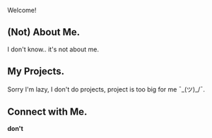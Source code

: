 Welcome!

## (Not) About Me.
I don't know.. it's not about me.

## My Projects.
Sorry I'm lazy, I don't do projects, project is too big for me ¯\_(ツ)_/¯.

## Connect with Me.
**don't**

<!--
I keep this here, I always forgot what I have to put in my README file, hehe
- 👋 Hi, I’m @allwymy
- 👀 I’m interested in **sleeping**
- 🌱 I’m currently learning **I'm not**
- 💞️ I’m looking to collaborate on **no**
- 📫 How to reach me **don't**
- 😄 Pronouns: I don't do drugs
- ⚡ Fun fact: I'm **indeed* Ryan Gosling
--->

<!---
I deleted it 😔
--->
